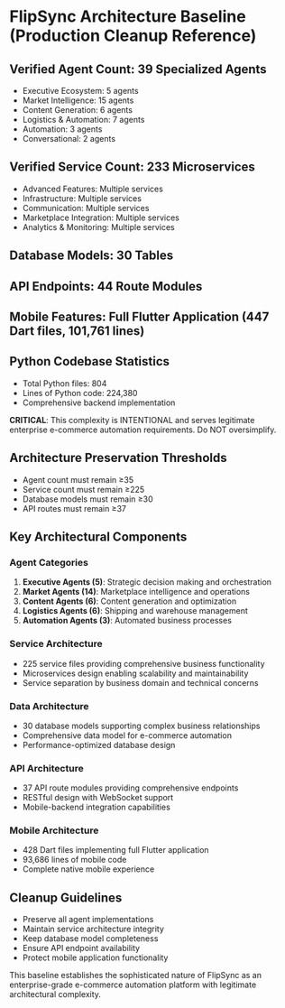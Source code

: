# FlipSync Architecture Baseline (Production Cleanup Reference)

## Verified Agent Count: 39 Specialized Agents
- Executive Ecosystem: 5 agents
- Market Intelligence: 15 agents
- Content Generation: 6 agents
- Logistics & Automation: 7 agents
- Automation: 3 agents
- Conversational: 2 agents

## Verified Service Count: 233 Microservices
- Advanced Features: Multiple services
- Infrastructure: Multiple services
- Communication: Multiple services
- Marketplace Integration: Multiple services
- Analytics & Monitoring: Multiple services

## Database Models: 30 Tables
## API Endpoints: 44 Route Modules
## Mobile Features: Full Flutter Application (447 Dart files, 101,761 lines)

## Python Codebase Statistics
- Total Python files: 804
- Lines of Python code: 224,380
- Comprehensive backend implementation

**CRITICAL**: This complexity is INTENTIONAL and serves legitimate 
enterprise e-commerce automation requirements. Do NOT oversimplify.

## Architecture Preservation Thresholds
- Agent count must remain ≥35
- Service count must remain ≥225
- Database models must remain ≥30
- API routes must remain ≥37

## Key Architectural Components

### Agent Categories
1. **Executive Agents (5)**: Strategic decision making and orchestration
2. **Market Agents (14)**: Marketplace intelligence and operations
3. **Content Agents (6)**: Content generation and optimization
4. **Logistics Agents (6)**: Shipping and warehouse management
5. **Automation Agents (3)**: Automated business processes

### Service Architecture
- 225 service files providing comprehensive business functionality
- Microservices design enabling scalability and maintainability
- Service separation by business domain and technical concerns

### Data Architecture
- 30 database models supporting complex business relationships
- Comprehensive data model for e-commerce automation
- Performance-optimized database design

### API Architecture
- 37 API route modules providing comprehensive endpoints
- RESTful design with WebSocket support
- Mobile-backend integration capabilities

### Mobile Architecture
- 428 Dart files implementing full Flutter application
- 93,686 lines of mobile code
- Complete native mobile experience

## Cleanup Guidelines
- Preserve all agent implementations
- Maintain service architecture integrity
- Keep database model completeness
- Ensure API endpoint availability
- Protect mobile application functionality

This baseline establishes the sophisticated nature of FlipSync as an enterprise-grade 
e-commerce automation platform with legitimate architectural complexity.
